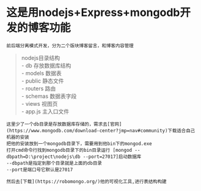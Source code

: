 # 这是用nodejs+Express+mongodb开发的博客功能  
    前后端分离模式开发，分为二个版块博客留言，和博客内容管理

>nodejs目录结构  
      - db 存放数据库结构  
      - models 数据表  
      - public 静态文件  
      - routers 路由  
      - schemas 数据表字段  
      - views 视图页  
      - app.js 主入口文件  



    这里少了一个db目录是存放数据库存储的，需求去[官网](https://www.mongodb.com/download-center?jmp=nav#community)下载适合自己机器的安装 
    把他的安装放到一个mongodb目录下，需要用到他bin下的mongod.exe
    打开cmd命令行找到mongodb目录下的bin目录运行 [mongod --dbpath=D:\project\nodejs\db --port=27017]启动数据库
    --dbpath是指定到那个目录就是上面的db目录
    --port是端口号它默认是27017

    然后去[下载](https://robomongo.org/)他的可视化工具,进行表结构构建
